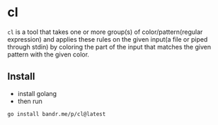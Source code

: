 # cl
`cl` is a tool that takes one or more group(s) of color/pattern(regular expression)
and applies these rules on the given input(a file or piped through stdin) by
coloring the part of the input that matches the given pattern with the given color.

## Install
- install golang
- then run
```
go install bandr.me/p/cl@latest
```
